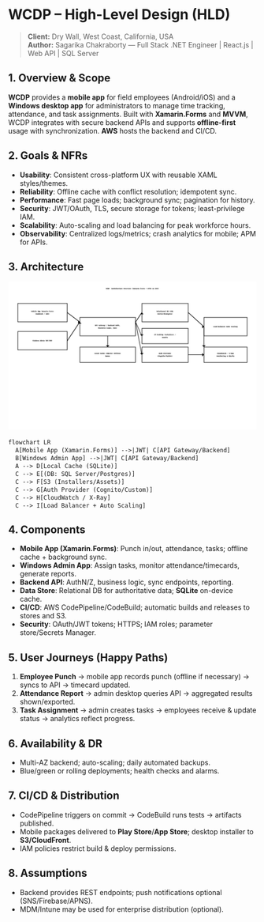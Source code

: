 # WCDP – High-Level Design (HLD)

> **Client:** Dry Wall, West Coast, California, USA  
> **Author:** Sagarika Chakraborty — Full Stack .NET Engineer | React.js | Web API | SQL Server

## 1. Overview & Scope
**WCDP** provides a **mobile app** for field employees (Android/iOS) and a **Windows desktop app** for administrators to manage time tracking, attendance, and task assignments. Built with **Xamarin.Forms** and **MVVM**, WCDP integrates with secure backend APIs and supports **offline-first** usage with synchronization. **AWS** hosts the backend and CI/CD.

## 2. Goals & NFRs
- **Usability**: Consistent cross-platform UX with reusable XAML styles/themes.
- **Reliability**: Offline cache with conflict resolution; idempotent sync.
- **Performance**: Fast page loads; background sync; pagination for history.
- **Security**: JWT/OAuth, TLS, secure storage for tokens; least-privilege IAM.
- **Scalability**: Auto-scaling and load balancing for peak workforce hours.
- **Observability**: Centralized logs/metrics; crash analytics for mobile; APM for APIs.

## 3. Architecture
![Architecture](./architecture.png)

```mermaid
flowchart LR
  A[Mobile App (Xamarin.Forms)] -->|JWT| C[API Gateway/Backend]
  B[Windows Admin App] -->|JWT| C[API Gateway/Backend]
  A --> D[Local Cache (SQLite)]
  C --> E[(DB: SQL Server/Postgres)]
  C --> F[S3 (Installers/Assets)]
  C --> G[Auth Provider (Cognito/Custom)]
  C --> H[CloudWatch / X-Ray]
  C --> I[Load Balancer + Auto Scaling]
```

## 4. Components
- **Mobile App (Xamarin.Forms)**: Punch in/out, attendance, tasks; offline cache + background sync.
- **Windows Admin App**: Assign tasks, monitor attendance/timecards, generate reports.
- **Backend API**: AuthN/Z, business logic, sync endpoints, reporting.
- **Data Store**: Relational DB for authoritative data; **SQLite** on-device cache.
- **CI/CD**: AWS CodePipeline/CodeBuild; automatic builds and releases to stores and S3.
- **Security**: OAuth/JWT tokens; HTTPS; IAM roles; parameter store/Secrets Manager.

## 5. User Journeys (Happy Paths)
1. **Employee Punch** → mobile app records punch (offline if necessary) → syncs to API → timecard updated.
2. **Attendance Report** → admin desktop queries API → aggregated results shown/exported.
3. **Task Assignment** → admin creates tasks → employees receive & update status → analytics reflect progress.

## 6. Availability & DR
- Multi-AZ backend; auto-scaling; daily automated backups.
- Blue/green or rolling deployments; health checks and alarms.

## 7. CI/CD & Distribution
- CodePipeline triggers on commit → CodeBuild runs tests → artifacts published.
- Mobile packages delivered to **Play Store**/**App Store**; desktop installer to **S3/CloudFront**.
- IAM policies restrict build & deploy permissions.

## 8. Assumptions
- Backend provides REST endpoints; push notifications optional (SNS/Firebase/APNS).
- MDM/Intune may be used for enterprise distribution (optional).
